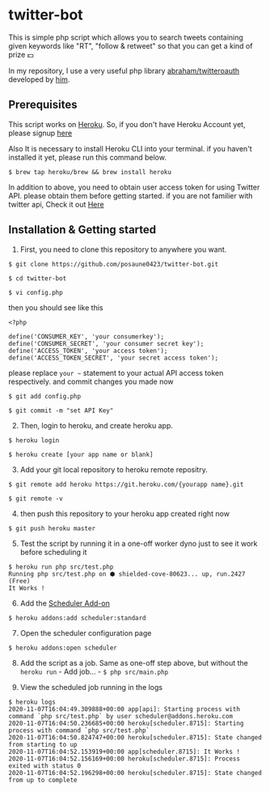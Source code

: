 # twitter-bot

This is simple php script which allows you to search tweets containing given keywords like "RT", "follow & retweet" so that you can get a kind of prize 💵

In my repository, I use a very useful php library [abraham/twitteroauth](https://github.com/abraham/twitteroauth) developed by [him](https://github.com/abraham).

## Prerequisites

This script works on [Heroku](https://dashboard.heroku.com/).
So, if you don't have Heroku Account yet, please signup [here](https://signup.heroku.com/login)

Also It is necessary to install Heroku CLI into your terminal.
if you haven't installed it yet, please run this command below.

```
$ brew tap heroku/brew && brew install heroku
```

In addition to above, you need to obtain user access token for using Twitter API.
please obtain them before getting started.
if you are not familier with twitter api, Check it out [Here](https://www.slickremix.com/docs/how-to-get-api-keys-and-tokens-for-twitter/)



## Installation & Getting started


1. First, you need to clone this repository to anywhere you want.
```
$ git clone https://github.com/posaune0423/twitter-bot.git

$ cd twitter-bot

$ vi config.php
```

then you should see like this
```
<?php

define('CONSUMER_KEY', 'your consumerkey');
define('CONSUMER_SECRET', 'your consumer secret key');
define('ACCESS_TOKEN', 'your access token');
define('ACCESS_TOKEN_SECRET', 'your secret access token');
```
please replace `your ~` statement to your actual API access token respectively.
and commit changes you made now

```
$ git add config.php

$ git commit -m "set API Key"
```


2. Then, login to heroku, and create heroku app.
```
$ heroku login

$ heroku create [your app name or blank]
```

3. Add your git local repository to heroku remote repositry.
```
$ git remote add heroku https://git.heroku.com/{yourapp name}.git

$ git remote -v
```

4. then push this repository to your heroku app created right now
```
$ git push heroku master
```

5. Test the script by running it in a one-off worker dyno just to see it work before scheduling it

```
$ heroku run php src/test.php
Running php src/test.php on ⬢ shielded-cove-80623... up, run.2427 (Free)
It Works !
```

6. Add the [Scheduler Add-on](https://devcenter.heroku.com/articles/scheduler)

```
$ heroku addons:add scheduler:standard
```

7. Open the scheduler configuration page
```
$ heroku addons:open scheduler
```

8. Add the script as a job. Same as one-off step above, but without the `heroku run` - Add job... - `$ php src/main.php`

9. View the scheduled job running in the logs

```
$ heroku logs
2020-11-07T16:04:49.309888+00:00 app[api]: Starting process with command `php src/test.php` by user scheduler@addons.heroku.com
2020-11-07T16:04:50.236685+00:00 heroku[scheduler.8715]: Starting process with command `php src/test.php`
2020-11-07T16:04:50.824747+00:00 heroku[scheduler.8715]: State changed from starting to up
2020-11-07T16:04:52.153919+00:00 app[scheduler.8715]: It Works !
2020-11-07T16:04:52.156169+00:00 heroku[scheduler.8715]: Process exited with status 0
2020-11-07T16:04:52.196298+00:00 heroku[scheduler.8715]: State changed from up to complete

```

